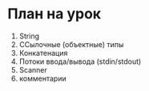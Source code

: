 # План на урок
1. String
2. ССылочные (объектные) типы
3. Конкатенация 
4. Потоки ввода/вывода (stdin/stdout)
5. Scanner
6. комментарии
